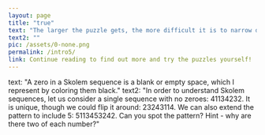 ```yaml
---
layout: page
title: "true"
text: "The larger the puzzle gets, the more difficult it is to narrow down the possibilities."
text2: ""
pic: /assets/0-none.png
permalink: /intro5/
link: Continue reading to find out more and try the puzzles yourself!
---
```

text: "A zero in a Skolem sequence is a blank or empty space, which I represent by coloring them black."
text2: "In order to understand Skolem sequences, let us consider a single sequence with no zeroes: 41134232. It is unique, though we could flip it around: 23243114. We can also extend the pattern to include 5: 5113453242. Can you spot the pattern? Hint - why are there two of each number?"
